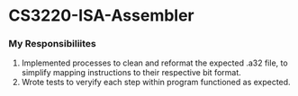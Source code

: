 # CS3220-ISA-Assembler

### My Responsibiliites
1. Implemented processes to clean and reformat the expected .a32 file, to simplify mapping instructions to their respective bit format.
2. Wrote tests to veryify each step within program functioned as expected.
